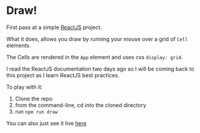 # Draw!

First pass at a simple [ReactJS](https://reactjs.org) project.

What it does, allows you draw by running your mouse over a grid of `Cell` elements.

The Cells are rendered in the `App` element and uses css `display: grid`.

I read the ReactJS documentation two days ago so I will be coming back to this
project as I learn ReactJS best practices.

To play with it:
1. Clone the repo
2. from the command-line, cd into the cloned directory
3. run `npm run draw`

You can also just see it live [here](https://www.niztech.com/Client/drawing-in-grids/)
